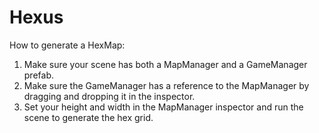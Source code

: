 # Hexus

How to generate a HexMap:
1) Make sure your scene has both a MapManager and a GameManager prefab.
2) Make sure the GameManager has a reference to the MapManager by dragging and dropping it in the inspector.
3) Set your height and width in the MapManager inspector and run the scene to generate the hex grid.
